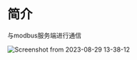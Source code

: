 # 简介
与modbus服务端进行通信

![Screenshot from 2023-08-29 13-38-12](https://github.com/Wz-Ming/modbusClient/assets/71966407/9100c34d-d73d-4527-9457-6dd6bb41d81c)
